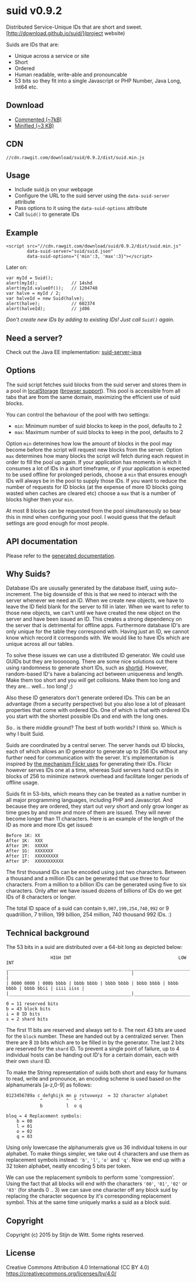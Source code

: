# suid v0.9.2
Distributed Service-Unique IDs that are short and sweet.
[http://download.github.io/suid/](project website)

Suids are IDs that are:

* Unique across a service or site
* Short
* Ordered
* Human readable, write-able and pronouncable
* 53 bits so they fit into a single Javascript or PHP Number, Java Long, Int64 etc.

## Download
* [Commented (~7kB)](https://github.com/Download/suid/releases/download/0.9.2/suid.js)
* [Minified (~3 KB)](https://github.com/Download/suid/releases/download/0.9.2/suid.min.js)

## CDN
	//cdn.rawgit.com/download/suid/0.9.2/dist/suid.min.js

## Usage
* Include suid.js on your webpage
* Configure the URL to the suid server using the `data-suid-server` attribute
* Pass options to it using the `data-suid-options` attribute
* Call `Suid()` to generate IDs

## Example

	<script src="//cdn.rawgit.com/download/suid/0.9.2/dist/suid.min.js" 
			data-suid-server="suid/suid.json"
			data-suid-options="{'min':3, 'max':3}"></script>

Later on:

	var myId = Suid();
	alert(myId);             // 14shd
	alert(myId.valueOf());   // 1204748
	var halve = myId / 2;
	var halveId = new Suid(halve);
	alert(halve);            // 602374
	alert(halveId);          // jd86
	
*Don't create new IDs by adding to existing IDs! Just call `Suid()` again.*

## Need a server? 
Check out the Java EE implementation: [suid-server-java](http://download.github.io/suid-server-java/)

## Options
The suid script fetches suid blocks from the suid server and stores them in a pool in [localStorage](http://www.w3.org/TR/webstorage/#storage) ([browser support](http://caniuse.com/#search=localstorage)). This pool is accessible from all tabs that are from the same domain, maximizing the efficient use of suid blocks. 

You can control the behaviour of the pool with two settings:
  
* `min`: Minimum number of suid blocks to keep in the pool, defaults to 2
* `max`: Maximum number of suid blocks to keep in the pool, defaults to 2

Option `min` determines how low the amount of blocks in the pool may become before the script will request new blocks from the server. Option `max` determines how many blocks the script will fetch during each request in order to fill the
pool up again. If your application has moments in which it consumes a lot of IDs in a short timeframe, or if your application is expected to be used offline for prolonged periods, choose a `min` that ensures enough IDs will always
be in the pool to supply those IDs. If you want to reduce the number of requests for ID blocks (at the expense of more ID blocks going wasted when caches are cleared etc) choose a `max` that is a number of blocks higher then your `min`.

At most 8 blocks can be requested from the pool simultaneously so bear this in mind when configuring your pool. I would guess that the default settings are good enough for most people.

## API documentation
	
Please refer to the [generated documentation](https://cdn.rawgit.com/download/suid/0.9.2/doc/index.html).
	

## Why Suids?
Database IDs are ususally generated by the database itself, using auto-increment. 
The big downside of this is that we need to interact with the server whenever we
need an ID. When we create new objects, we have to leave the ID field blank for
the server to fill in later. When we want to refer to those new objects, we can't
until we have created the new object on the server and have been issued an ID.
This creates a strong dependency on the server that is detrimental for offline apps.
Furthermore database ID's are only unique for the table they correspond with.
Having *just* an ID, we cannot know which record it corresponds with. We would like
to have IDs which are unique across all our tables. 

To solve these issues we can use a distributed ID generator. We could use GUIDs
but they are loooooong. There are some nice solutions out there using randomness 
to generate short IDs, such as [shortid](https://github.com/dylang/shortid). 
However, random-based ID's have a balancing act between uniqueness and length. 
Make them too short and you *will* get collisions. Make them too long and they 
are... well... too long!  ;)

Also these ID generators don't generate ordered IDs. This can be an advantage (from 
a security perspective) but you also lose a lot of pleasant properties that come
with ordered IDs. One of which is that with ordered IDs you start with the shortest
possible IDs and end with the long ones. 

So.. is there middle ground? The best of both worlds? I think so. Which is why I
built Suid.

Suids are coordinated by a central server. The server hands out ID blocks, each of
which allows an ID generator to generate up to 256 IDs without any further need
for communication with the server. It's implementation is inspired by 
[the mechanism Flickr uses](http://code.flickr.net/2010/02/08/ticket-servers-distributed-unique-primary-keys-on-the-cheap/)
for generating their IDs. Flickr however serves IDs one at a time, whereas Suid
servers hand out IDs in blocks of 256 to minimize network overhead and facilitate
longer periods of offline usage.

Suids fit in 53-bits, which means they can be treated as a native number in all
major programming languages, including PHP and Javascript. And because they are
ordered, they start out *very* short and only grow longer as time goes by and
more and more of them are issued. They will never become longer than 11 characters.
Here is an example of the length of the ID as more and more IDs get issued:

	Before 1K: XX
	After 1K:  XXX
	After 1M:  XXXXX
	After 1G:  XXXXXXX
	After 1T:  XXXXXXXXX
	After 1P:  XXXXXXXXXXX

The first thousand IDs can be encoded using just two characters. Between a thousand 
and a million IDs can be generated that use three to four characters. From a million
to a billion IDs can be generated using five to six characters. Only after we have
issued dozens of billions of IDs do we get IDs of 8 characters or longer.
 
The total ID space of a suid can contain `9,007,199,254,740,992` or 
9 quadrillion, 7 trillion, 199 billion, 254 million, 740 thousand 992 IDs.  :)


## Technical background
The 53 bits in a suid are distributed over a 64-bit long as depicted below:

	                 HIGH INT                                         LOW INT
	________________________________________________________________________________________________
	|                                               |                                               |
	| 0000 0000 | 000b bbbb | bbbb bbbb | bbbb bbbb | bbbb bbbb | bbbb bbbb | bbbb bbii | iiii iiss |
	|_______________________________________________|_______________________________________________|
 
	0 = 11 reserved bits
	b = 43 block bits
	i = 8 ID bits
	s = 2 shard bits

The first 11 bits are reserved and always set to `0`. The next 43 bits are used for
the `block` number. These are handed out by a centralized server. Then there are 8 `ID`
bits which are to be filled in by the generator. The last 2 bits are reserved for the `shard`
ID. To prevent a single point of failure, up to 4 individual hosts can be handing out 
ID's for a certain domain, each with their own `shard` ID.

To make the String representation of suids both short and easy for humans to read, write 
and pronounce, an encoding scheme is used based on the alphanumerals [a-z,0-9] as follows: 

	0123456789a c defghijk mn p rstuvwxyz  = 32 character alphabet
	             ^         ^  ^ ^ 
	             b         l  o q
	
	bloq = 4 Replacement symbols:
		b = 00
		l = 01
		o = 02
		q = 03

Using only lowercase the alphanumerals give us 36 individual tokens in our alphabet. 
To make things simpler, we take out 4 characters and use them as replacement symbols 
instead: `'b'`, `'l'`, `'o'` and `'q'`.
Now we end up with a 32 token alphabet, neatly encoding 5 bits per token.

We can use the replacement symbols to perform some 'compression'. Using the fact 
that all blocks will end with the characters `'00'`, `'01'`, `'02'` or `'03'` 
(for shards 0 .. 3) we can save one character off any block suid by replacing the 
character sequence by it's corresponding replacement symbol. This at the same time 
uniquely marks a suid as a block suid.

## Copyright
Copyright (c) 2015 by Stijn de Witt. Some rights reserved.

## License
Creative Commons Attribution 4.0 International (CC BY 4.0)
https://creativecommons.org/licenses/by/4.0/

